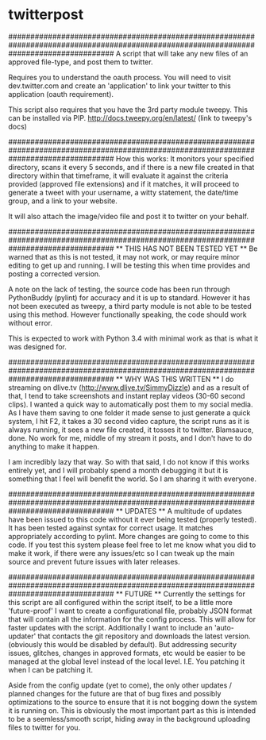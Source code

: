 # twitterpost
########################################################################################################################################
A script that will take any new files of an approved file-type, and post them to twitter.

Requires you to understand the oauth process. You will need to visit dev.twitter.com and create an 'application' to link your
twitter to this application (oauth requirement).

This script also requires that you have the 3rd party module tweepy. This can be installed via PIP.
      http://docs.tweepy.org/en/latest/   (link to tweepy's docs)

########################################################################################################################################
How this works:
It monitors your specified directory, scans it every 5 seconds, and if there is a new file created in that directory within
that timeframe, it will evaluate it against the criteria provided (approved file extensions) and if it matches, it will
proceed to generate a tweet with your username, a witty statement, the date/time group, and a link to your website.

It will also attach the image/video file and post it to twitter on your behalf.


########################################################################################################################################
** THIS HAS NOT BEEN TESTED YET **
Be warned that as this is not tested, it may not work, or may require minor editing to get up and running.
I will be testing this when time provides and posting a corrected version.

A note on the lack of testing, the source code has been run through PythonBuddy (pylint) for accuracy and it is
up to standard. However it has not been executed as tweepy, a third party module is not able to be tested using this
method. However functionally speaking, the code should work without error.

This is expected to work with Python 3.4 with minimal work as that is what it was designed for.

########################################################################################################################################
** WHY WAS THIS WRITTEN **
I do streaming on dlive.tv (http://www.dlive.tv/SimmyDizzle) and as a result of that, I tend to take screenshots and instant replay
videos (30-60 second clips). I wanted a quick way to automatically post them to my social media. As I have them saving to one folder
it made sense to just generate a quick system, I hit F2, it takes a 30 second video capture, the script runs as it is always running,
it sees a new file created, it tosses it to twitter. Blamsauce, done. No work for me, middle of my stream it posts, and I don't have to
do anything to make it happen.

I am incredibly lazy that way. So with that said, I do not know if this works entirely yet, and I will probably spend a month 
debugging it but it is something that I feel will benefit the world. So I am sharing it with everyone.

########################################################################################################################################
** UPDATES **
A multitude of updates have been issued to this code without it ever being tested (properly tested). It has been tested against syntax
for correct usage. It matches appropriately according to pylint. More changes are going to come to this code. If you test this system
please feel free to let me know what you did to make it work, if there were any issues/etc so I can tweak up the main source and prevent
future issues with later releases.

########################################################################################################################################
** FUTURE **
Currently the settings for this script are all configured within the script itself, to be a little more 'future-proof' I want to create 
a configurational file, probably JSON format that will contain all the information for the config process. This will allow for faster
updates with the script. Additionally I want to include an 'auto-updater' that contacts the git repository and downloads the latest
version. (obviously this would be disabled by default). But addressing security issues, glitches, changes in approved formats, etc
would be easier to be managed at the global level instead of the local level. I.E. You patching it when I can be patching it.

Aside from the config update (yet to come), the only other updates / planned changes for the future are that of bug fixes and possibly
optimizations to the source to ensure that it is not bogging down the system it is running on. This is obviously the most important
part as this is intended to be a seemless/smooth script, hiding away in the background uploading files to twitter for you.

